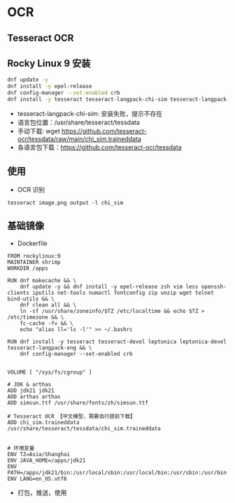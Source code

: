 # OCR

## Tesseract OCR


## Rocky Linux 9 安装

```bash
dnf update -y
dnf install -y epel-release
dnf config-manager --set-enabled crb
dnf install -y tesseract tesseract-langpack-chi-sim tesseract-langpack-eng

```

- tesseract-langpack-chi-sim: 安装失败，提示不存在
- 语言包位置：/usr/share/tesseract/tessdata
- 手动下载: wget https://github.com/tesseract-ocr/tessdata/raw/main/chi_sim.traineddata
- 各语言包下载：https://github.com/tesseract-ocr/tessdata

## 使用

- OCR 识别

```shell
tesseract image.png output -l chi_sim

```


## 基础镜像

- Dockerfile

```shell
FROM rockylinux:9
MAINTAINER shrimp
WORKDIR /apps

RUN dnf makecache && \
    dnf update -y && dnf install -y epel-release zsh vim less openssh-clients iputils net-tools numactl fontconfig zip unzip wget telnet bind-utils && \
    dnf clean all && \
    ln -sf /usr/share/zoneinfo/$TZ /etc/localtime && echo $TZ > /etc/timezone && \
    fc-cache -fv && \
    echo "alias ll='ls -l'" >> ~/.bashrc

RUN dnf install -y tesseract tesseract-devel leptonica leptonica-devel tesseract-langpack-eng && \
    dnf config-manager --set-enabled crb


VOLUME [ "/sys/fs/cgroup" ]

# JDK & arthas
ADD jdk21 jdk21
ADD arthas arthas
ADD simsun.ttf /usr/share/fonts/zh/simsun.ttf

# Tesseract OCR 【中文模型，需要自行提前下载】
ADD chi_sim.traineddata /usr/share/tesseract/tessdata/chi_sim.traineddata


# 环境变量
ENV TZ=Asia/Shanghai
ENV JAVA_HOME=/apps/jdk21
ENV PATH=/apps/jdk21/bin:/usr/local/sbin:/usr/local/bin:/usr/sbin:/usr/bin:/sbin:/bin
ENV LANG=en_US.utf8

```

- 打包，推送，使用
